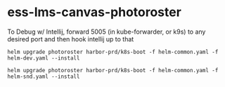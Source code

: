 # ess-lms-canvas-photoroster

To Debug w/ Intellij, forward 5005 (in kube-forwarder, or k9s) to any desired port and then hook intellij up to that

```
helm upgrade photoroster harbor-prd/k8s-boot -f helm-common.yaml -f helm-dev.yaml --install
```

```
helm upgrade photoroster harbor-prd/k8s-boot -f helm-common.yaml -f helm-snd.yaml --install
```